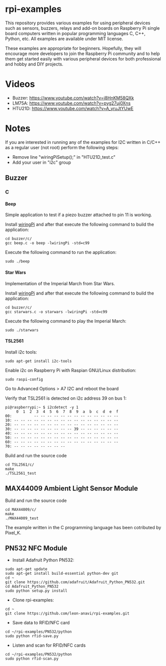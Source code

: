 # rpi-examples

This repository provides various examples for using peripheral devices such as sensors, buzzers, relays and add-on boards on Raspberry Pi single board computers written in popular programming languages C, C++, Python, etc. All examples are available under MIT license.

These examples are appropriate for beginners. Hopefully, they will encourage more developers to join the Raspberry Pi community and to help them get started easily with various peripheral devices for both professional and hobby and DIY projects.

# Videos

* Buzzer: https://www.youtube.com/watch?v=j8HnKM58QXk
* LM75A: https://www.youtube.com/watch?v=pyg27uj0Xns
* HTU21D: https://www.youtube.com/watch?v=A_yruJtYUwE

# Notes

If you are interested in running any of the examples for I2C written in C/C++ as a regular user (not root) perform the following steps:
* Remove line "wiringPiSetup();" in "HTU21D_test.c"
* Add your user in "i2c" group

## Buzzer

### C

#### Beep

Simple application to test if a piezo buzzer attached to pin 11 is working.

Install [wiringPi](http://wiringpi.com/download-and-install/) and after that execute the following command to build the application:

```
cd buzzer/c/
gcc beep.c -o beep -lwiringPi -std=c99
```

Execute the following command to run the application:
```
sudo ./beep
```

#### Star Wars

Implementation of the Imperial March from Star Wars.

Install [wiringPi](http://wiringpi.com/download-and-install/) and after that execute the following command to build the application:

```
cd buzzer/c/
gcc starwars.c -o starwars -lwiringPi -std=c99
```

Execute the following command to play the Imperial March:
```
sudo ./starwars
```

#### TSL2561

Install i2c tools:
```
sudo apt-get install i2c-tools

```

Enable i2c on Raspberry Pi with Raspian GNU/Linux distribution:
```
sudo raspi-config
```

Go to Advanced Options > A7 I2C and reboot the board

Verify that TSL2561 is detected on i2c address 39 on bus 1:
```
pi@raspberrypi:~ $ i2cdetect -y 1
     0  1  2  3  4  5  6  7  8  9  a  b  c  d  e  f
00:          -- -- -- -- -- -- -- -- -- -- -- -- -- 
10: -- -- -- -- -- -- -- -- -- -- -- -- -- -- -- -- 
20: -- -- -- -- -- -- -- -- -- -- -- -- -- -- -- -- 
30: -- -- -- -- -- -- -- -- -- 39 -- -- -- -- -- -- 
40: -- -- -- -- -- -- -- -- -- -- -- -- -- -- -- -- 
50: -- -- -- -- -- -- -- -- -- -- -- -- -- -- -- -- 
60: -- -- -- -- -- -- -- -- -- -- -- -- -- -- -- -- 
70: -- -- -- -- -- -- -- --
```

Build and run the source code
```
cd TSL2561/c/
make
./TSL2561_test
```

## MAX44009 Ambient Light Sensor Module

Build and run the source code
```
cd MAX44009/c/
make
./MAX44009_test
```

The example written in the C programming language has been cotributed by Pixel_K.

## PN532 NFC Module

* Install Adafruit Python PN532:

```
sudo apt-get update
sudo apt-get install build-essential python-dev git
cd ~
git clone https://github.com/adafruit/Adafruit_Python_PN532.git
cd Adafruit_Python_PN532
sudo python setup.py install
```

* Clone rpi-examples:

```
cd ~
git clone https://github.com/leon-anavi/rpi-examples.git
```

* Save data to RFID/NFC card

```
cd ~/rpi-examples/PN532/python
sudo python rfid-save.py
```

* Listen and scan for RFID/NFC cards

```
cd ~/rpi-examples/PN532/python
sudo python rfid-scan.py
```
